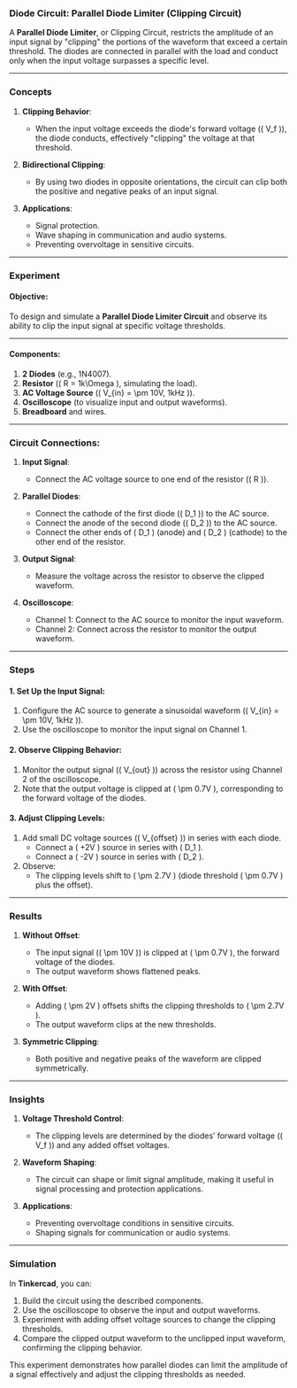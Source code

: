 ### **Diode Circuit: Parallel Diode Limiter (Clipping Circuit)**

A **Parallel Diode Limiter**, or Clipping Circuit, restricts the amplitude of an input signal by "clipping" the portions of the waveform that exceed a certain threshold. The diodes are connected in parallel with the load and conduct only when the input voltage surpasses a specific level.

---

### Concepts

1. **Clipping Behavior**:
   - When the input voltage exceeds the diode's forward voltage (\( V_f \)), the diode conducts, effectively "clipping" the voltage at that threshold.

2. **Bidirectional Clipping**:
   - By using two diodes in opposite orientations, the circuit can clip both the positive and negative peaks of an input signal.

3. **Applications**:
   - Signal protection.
   - Wave shaping in communication and audio systems.
   - Preventing overvoltage in sensitive circuits.

---

### Experiment

#### **Objective**:
To design and simulate a **Parallel Diode Limiter Circuit** and observe its ability to clip the input signal at specific voltage thresholds.

---

#### **Components**:
1. **2 Diodes** (e.g., 1N4007).
2. **Resistor** (\( R = 1k\Omega \), simulating the load).
3. **AC Voltage Source** (\( V_{in} = \pm 10V, 1kHz \)).
4. **Oscilloscope** (to visualize input and output waveforms).
5. **Breadboard** and wires.

---

### **Circuit Connections**:

1. **Input Signal**:
   - Connect the AC voltage source to one end of the resistor (\( R \)).

2. **Parallel Diodes**:
   - Connect the cathode of the first diode (\( D_1 \)) to the AC source.
   - Connect the anode of the second diode (\( D_2 \)) to the AC source.
   - Connect the other ends of \( D_1 \) (anode) and \( D_2 \) (cathode) to the other end of the resistor.

3. **Output Signal**:
   - Measure the voltage across the resistor to observe the clipped waveform.

4. **Oscilloscope**:
   - Channel 1: Connect to the AC source to monitor the input waveform.
   - Channel 2: Connect across the resistor to monitor the output waveform.

---

### Steps

#### **1. Set Up the Input Signal**:
1. Configure the AC source to generate a sinusoidal waveform (\( V_{in} = \pm 10V, 1kHz \)).
2. Use the oscilloscope to monitor the input signal on Channel 1.

#### **2. Observe Clipping Behavior**:
1. Monitor the output signal (\( V_{out} \)) across the resistor using Channel 2 of the oscilloscope.
2. Note that the output voltage is clipped at \( \pm 0.7V \), corresponding to the forward voltage of the diodes.

#### **3. Adjust Clipping Levels**:
1. Add small DC voltage sources (\( V_{offset} \)) in series with each diode.
   - Connect a \( +2V \) source in series with \( D_1 \).
   - Connect a \( -2V \) source in series with \( D_2 \).
2. Observe:
   - The clipping levels shift to \( \pm 2.7V \) (diode threshold \( \pm 0.7V \) plus the offset).

---

### Results

1. **Without Offset**:
   - The input signal (\( \pm 10V \)) is clipped at \( \pm 0.7V \), the forward voltage of the diodes.
   - The output waveform shows flattened peaks.

2. **With Offset**:
   - Adding \( \pm 2V \) offsets shifts the clipping thresholds to \( \pm 2.7V \).
   - The output waveform clips at the new thresholds.

3. **Symmetric Clipping**:
   - Both positive and negative peaks of the waveform are clipped symmetrically.

---

### Insights

1. **Voltage Threshold Control**:
   - The clipping levels are determined by the diodes’ forward voltage (\( V_f \)) and any added offset voltages.

2. **Waveform Shaping**:
   - The circuit can shape or limit signal amplitude, making it useful in signal processing and protection applications.

3. **Applications**:
   - Preventing overvoltage conditions in sensitive circuits.
   - Shaping signals for communication or audio systems.

---

### Simulation
In **Tinkercad**, you can:
1. Build the circuit using the described components.
2. Use the oscilloscope to observe the input and output waveforms.
3. Experiment with adding offset voltage sources to change the clipping thresholds.
4. Compare the clipped output waveform to the unclipped input waveform, confirming the clipping behavior.

This experiment demonstrates how parallel diodes can limit the amplitude of a signal effectively and adjust the clipping thresholds as needed.
